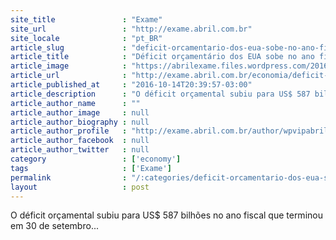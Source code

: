 ```yaml
---
site_title               : "Exame"
site_url                 : "http://exame.abril.com.br"
site_locale              : "pt_BR"
article_slug             : "deficit-orcamentario-dos-eua-sobe-no-ano-fiscal-de-2016"
article_title            : "Déficit orçamentário dos EUA sobe no ano fiscal de 2016"
article_image            : "https://abrilexame.files.wordpress.com/2016/10/size_960_16_9_thinkstockphotos-532046006.jpg?quality=70&strip=all&w=960"
article_url              : "http://exame.abril.com.br/economia/deficit-orcamentario-dos-eua-sobe-no-ano-fiscal-de-2016/"
article_published_at     : "2016-10-14T20:39:57-03:00"
article_description      : "O déficit orçamental subiu para US$ 587 bilhões no ano fiscal que terminou em 30 de setembro..."
article_author_name      : ""
article_author_image     : null
article_author_biography : null
article_author_profile   : "http://exame.abril.com.br/author/wpvipabril/"
article_author_facebook  : null
article_author_twitter   : null
category                 : ['economy']
tags                     : ['Exame']
permalink                : "/:categories/deficit-orcamentario-dos-eua-sobe-no-ano-fiscal-de-2016/"
layout                   : post
---
```


O déficit orçamental subiu para US$ 587 bilhões no ano fiscal que terminou em 30 de setembro...

